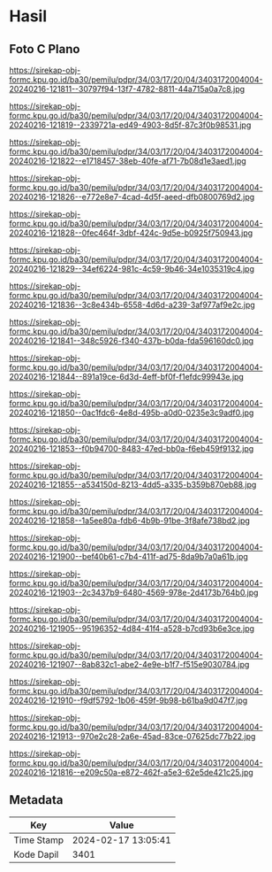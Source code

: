 # Hasil

## Foto C Plano

https://sirekap-obj-formc.kpu.go.id/ba30/pemilu/pdpr/34/03/17/20/04/3403172004004-20240216-121811--30797f94-13f7-4782-8811-44a715a0a7c8.jpg

https://sirekap-obj-formc.kpu.go.id/ba30/pemilu/pdpr/34/03/17/20/04/3403172004004-20240216-121819--2339721a-ed49-4903-8d5f-87c3f0b98531.jpg

https://sirekap-obj-formc.kpu.go.id/ba30/pemilu/pdpr/34/03/17/20/04/3403172004004-20240216-121822--e1718457-38eb-40fe-af71-7b08d1e3aed1.jpg

https://sirekap-obj-formc.kpu.go.id/ba30/pemilu/pdpr/34/03/17/20/04/3403172004004-20240216-121826--e772e8e7-4cad-4d5f-aeed-dfb0800769d2.jpg

https://sirekap-obj-formc.kpu.go.id/ba30/pemilu/pdpr/34/03/17/20/04/3403172004004-20240216-121828--0fec464f-3dbf-424c-9d5e-b0925f750943.jpg

https://sirekap-obj-formc.kpu.go.id/ba30/pemilu/pdpr/34/03/17/20/04/3403172004004-20240216-121829--34ef6224-981c-4c59-9b46-34e1035319c4.jpg

https://sirekap-obj-formc.kpu.go.id/ba30/pemilu/pdpr/34/03/17/20/04/3403172004004-20240216-121836--3c8e434b-6558-4d6d-a239-3af977af9e2c.jpg

https://sirekap-obj-formc.kpu.go.id/ba30/pemilu/pdpr/34/03/17/20/04/3403172004004-20240216-121841--348c5926-f340-437b-b0da-fda596160dc0.jpg

https://sirekap-obj-formc.kpu.go.id/ba30/pemilu/pdpr/34/03/17/20/04/3403172004004-20240216-121844--891a19ce-6d3d-4eff-bf0f-f1efdc99943e.jpg

https://sirekap-obj-formc.kpu.go.id/ba30/pemilu/pdpr/34/03/17/20/04/3403172004004-20240216-121850--0ac1fdc6-4e8d-495b-a0d0-0235e3c9adf0.jpg

https://sirekap-obj-formc.kpu.go.id/ba30/pemilu/pdpr/34/03/17/20/04/3403172004004-20240216-121853--f0b94700-8483-47ed-bb0a-f6eb459f9132.jpg

https://sirekap-obj-formc.kpu.go.id/ba30/pemilu/pdpr/34/03/17/20/04/3403172004004-20240216-121855--a534150d-8213-4dd5-a335-b359b870eb88.jpg

https://sirekap-obj-formc.kpu.go.id/ba30/pemilu/pdpr/34/03/17/20/04/3403172004004-20240216-121858--1a5ee80a-fdb6-4b9b-91be-3f8afe738bd2.jpg

https://sirekap-obj-formc.kpu.go.id/ba30/pemilu/pdpr/34/03/17/20/04/3403172004004-20240216-121900--bef40b61-c7b4-411f-ad75-8da9b7a0a61b.jpg

https://sirekap-obj-formc.kpu.go.id/ba30/pemilu/pdpr/34/03/17/20/04/3403172004004-20240216-121903--2c3437b9-6480-4569-978e-2d4173b764b0.jpg

https://sirekap-obj-formc.kpu.go.id/ba30/pemilu/pdpr/34/03/17/20/04/3403172004004-20240216-121905--95196352-4d84-41f4-a528-b7cd93b6e3ce.jpg

https://sirekap-obj-formc.kpu.go.id/ba30/pemilu/pdpr/34/03/17/20/04/3403172004004-20240216-121907--8ab832c1-abe2-4e9e-b1f7-f515e9030784.jpg

https://sirekap-obj-formc.kpu.go.id/ba30/pemilu/pdpr/34/03/17/20/04/3403172004004-20240216-121910--f9df5792-1b06-459f-9b98-b61ba9d047f7.jpg

https://sirekap-obj-formc.kpu.go.id/ba30/pemilu/pdpr/34/03/17/20/04/3403172004004-20240216-121913--970e2c28-2a6e-45ad-83ce-07625dc77b22.jpg

https://sirekap-obj-formc.kpu.go.id/ba30/pemilu/pdpr/34/03/17/20/04/3403172004004-20240216-121816--e209c50a-e872-462f-a5e3-62e5de421c25.jpg


## Metadata

| Key        | Value               |
| ---------- | ------------------- |
| Time Stamp | 2024-02-17 13:05:41 |
| Kode Dapil | 3401                |



